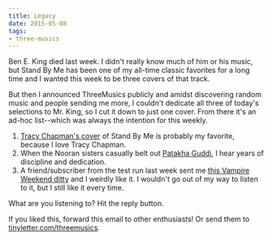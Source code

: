 ```yaml
---
title: Legacy
date: 2015-05-08
tags:
- three-musics
---
```


 <div>Ben E. King died last week. I didn't really know much of him or his music, but Stand By Me has been one of my all-time classic favorites for a long time and I wanted this week to be three covers of that track.

But then I announced ThreeMusics publicly and amidst discovering random music and people sending me more, I couldn't dedicate all three of today's selections to Mr. King, so I cut it down to just one cover. From there it's an ad-hoc list--which was always the intention for this weekly. </div>

1. <a href="https://www.youtube.com/watch?v=DlZxx3elxBE">Tracy Chapman's cover</a> of Stand By Me is probably my favorite, because I love Tracy Chapman.
1. When the Nooran sisters casually belt out <a href="https://youtu.be/IfrrIYjKwDU?t=46s">Patakha Guddi</a>, I hear years of discipline and dedication.
1. A friend/subscriber from the test run last week sent me <a href="https://www.youtube.com/watch?v=7k7ueRrKRmo">this Vampire Weekend ditty</a> and I weirdly like it. I wouldn't go out of my way to listen to it, but I still like it every time.

What are you listening to? Hit the reply button.

If you liked this, forward this email to other enthusiasts! Or send them to <a href="http://tinyletter.com/threemusics">tinyletter.com/threemusics</a>.
